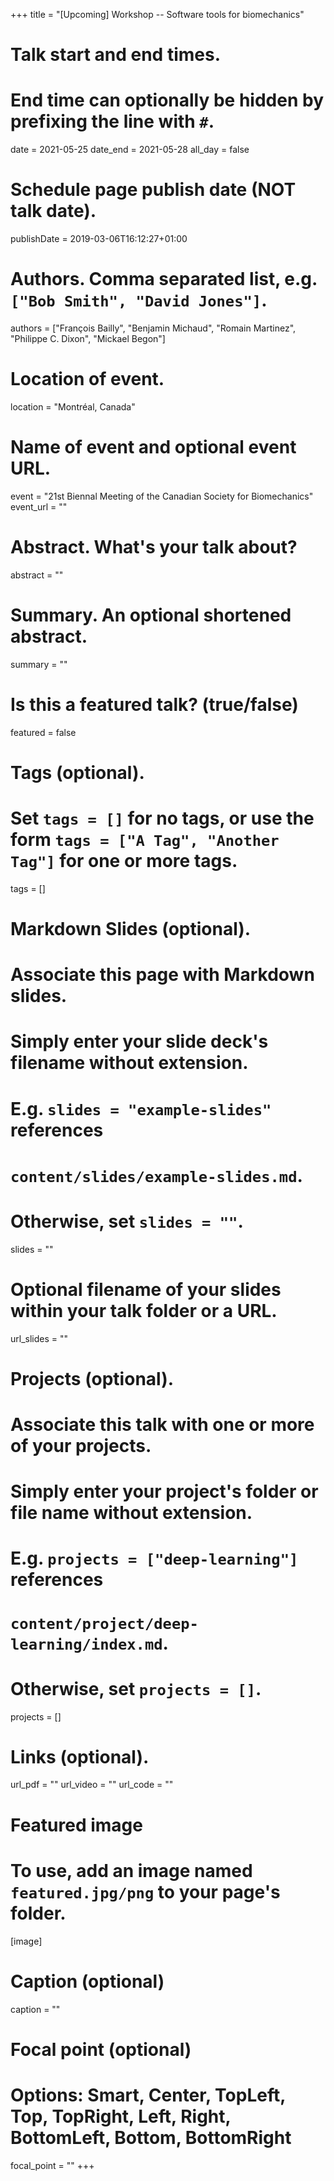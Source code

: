 +++
title = "[Upcoming] Workshop -- Software tools for biomechanics"

# Talk start and end times.
#   End time can optionally be hidden by prefixing the line with `#`.
date = 2021-05-25
date_end = 2021-05-28
all_day = false

# Schedule page publish date (NOT talk date).
publishDate = 2019-03-06T16:12:27+01:00

# Authors. Comma separated list, e.g. `["Bob Smith", "David Jones"]`.
authors = ["François Bailly", "Benjamin Michaud", "Romain Martinez", "Philippe C. Dixon", "Mickael Begon"]

# Location of event.
location = "Montréal, Canada"

# Name of event and optional event URL.
event = "21st Biennal Meeting of the Canadian Society for Biomechanics"
event_url = ""

# Abstract. What's your talk about?
abstract = ""

# Summary. An optional shortened abstract.
summary = ""

# Is this a featured talk? (true/false)
featured = false

# Tags (optional).
#   Set `tags = []` for no tags, or use the form `tags = ["A Tag", "Another Tag"]` for one or more tags.
tags = []

# Markdown Slides (optional).
#   Associate this page with Markdown slides.
#   Simply enter your slide deck's filename without extension.
#   E.g. `slides = "example-slides"` references 
#   `content/slides/example-slides.md`.
#   Otherwise, set `slides = ""`.
slides = ""

# Optional filename of your slides within your talk folder or a URL.
url_slides = ""

# Projects (optional).
#   Associate this talk with one or more of your projects.
#   Simply enter your project's folder or file name without extension.
#   E.g. `projects = ["deep-learning"]` references 
#   `content/project/deep-learning/index.md`.
#   Otherwise, set `projects = []`.
projects = []

# Links (optional).
url_pdf = ""
url_video = ""
url_code = ""

# Featured image
# To use, add an image named `featured.jpg/png` to your page's folder. 
[image]
  # Caption (optional)
  caption = ""

  # Focal point (optional)
  # Options: Smart, Center, TopLeft, Top, TopRight, Left, Right, BottomLeft, Bottom, BottomRight
  focal_point = ""
+++
